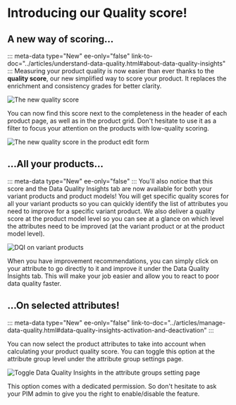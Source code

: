 # Introducing our Quality score!

## A new way of scoring...
::: meta-data type="New" ee-only="false" link-to-doc="../articles/understand-data-quality.html#about-data-quality-insights"
:::
Measuring your product quality is now easier than ever thanks to the **quality score**, our new simplified way to score your product. It replaces the enrichment and consistency grades for better clarity.

![The new quality score](../img/quality-score.png)

You can now find this score next to the completeness in the header of each product page, as well as in the product grid. Don't hesitate to use it as a filter to focus your attention on the products with low-quality scoring.

![The new quality score in the product edit form](../img/quality-score-in-pef.png)

## ...All your products...
::: meta-data type="New" ee-only="false"
:::
You'll also notice that this score and the Data Quality Insights tab are now available for both your variant products and product models! You will get specific quality scores for all your variant products so you can quickly identify the list of attributes you need to improve for a specific variant product. We also deliver a quality score at the product model level so you can see at a glance on which level the attributes need to be improved (at the variant product or at the product model level).

![DQI on variant products](../img/dqi-for-a-variant-product.png)

When you have improvement recommendations, you can simply click on your attribute to go directly to it and improve it under the Data Quality Insights tab. This will make your job easier and allow you to react to poor data quality faster.

## ...On selected attributes!
::: meta-data type="New" ee-only="false" link-to-doc="../articles/manage-data-quality.html#data-quality-insights-activation-and-deactivation"
:::

You can now select the product attributes to take into account when calculating your product quality score. You can toggle this option at the attribute group level under the attribute group settings page.

![Toggle Data Quality Insights in the attribute groups setting page](../img/toggle-dqi-in-the-attribute-groups-settings.png)

This option comes with a dedicated permission. So don't hesitate to ask your PIM admin to give you the right to enable/disable the feature.

